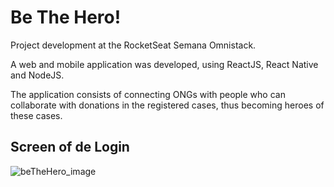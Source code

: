 # Be The Hero!

Project development at the RocketSeat Semana Omnistack.

A web and mobile application was developed, using ReactJS, React Native and NodeJS.

The application consists of connecting ONGs with people who can collaborate with donations in the registered cases, thus becoming heroes of these cases.

## Screen of de Login

![beTheHero_image](https://github.com/IngridCarvalho/beTheHero/blob/master/login.png)
